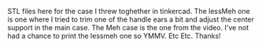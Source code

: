 STL files here for the case I threw toghether in tinkercad. The lessMeh one is one where I tried to trim one of the handle ears a bit and adjust the center support in the main case. 
The Meh case is the one from the video. I've not had a chance to print the lessmeh one so YMMV. Etc Etc. 
Thanks! 
